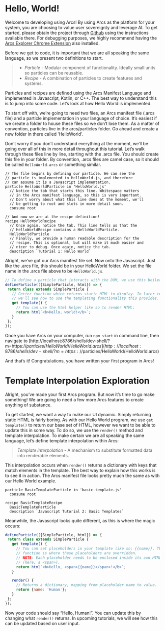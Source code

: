 # Hello, World!

Welcome to developing using Arcs! By using Arcs as the platform for your system, you are choosing to value user sovereignty and leverage AI.  To get started, please obtain the project through [Github](https://github.com/PolymerLabs/arcs) using the instructions available there. For debugging purposes, we highly recommend having the [Arcs Explorer Chrome Extension](https://github.com/PolymerLabs/arcs/tree/master/devtools) also installed.

Before we get to code, it is important that we are all speaking the same language, so we present two definitions to start.

>- *Particle* - Modular component of functionality. Ideally small units so particles can be reusable. 
>- *Recipe* - A combination of particles to create features and systems.

Particles and recipes are defined using the Arcs Manifest Language and implemented in Javascript, Kotlin, or C++.  The best way to understand this is to jump into some code. Let’s look at how Hello World is implemented.

To start off with, we’re going to need two files, an Arcs manifest file (.arcs file) and a particle implementation in your language of choice. It’s easiest if we create a folder to house these files so we don’t lose them. As a matter of convention, particles live in the arcs/particles folder. Go ahead and create a new folder in there called ‘HelloWorld’.

Don’t worry if you don’t understand everything at the moment, we’ll be going over all of this in more detail throughout this tutorial. Let’s walk through these files line by line, starting with the .arcs file. You should create this file in your folder. By convention, .arcs files are camel case, so it should be called `HelloWorld.arcs` or something similar.
```
// The file begins by defining our particle. We can see the
// particle is implemented in HelloWorld.js, and therefore
// can assume it is a Javascript implementation.
particle HelloWorldParticle in 'HelloWorld.js'
  // Notice the tab that starts this line. Whitespace matters
  // in the Arcs manifest language, so this is very important.
  // Don't worry about what this line does at the moment, we'll
  // be getting to root and slots in more detail soon.
  consume root

// And now we are at the recipe definition!
recipe HelloWorldRecipe
  // Once again, notice the tab. This line tells us that the
  // HelloWorldRecipe contains a HelloWorldParticle.
  HelloWorldParticle
  // Finally, we provide a human readable description for the
  // recipe. This is optional, but will make it much easier and
  // nicer to debug. Once again, notice the tab.
  description `Tutorial 1: Hello World`
```

Alright, we’ve got our Arcs manifest file set. Now onto the Javascript. Just like the .arcs file, this should be in your HelloWorld folder. We set the file name in the .arcs file above to be `HelloWorld.js`.

```javascript
// To define a particle that interacts with the DOM, we use this boilerplate.
defineParticle(({SimpleParticle, html}) => {
 return class extends SimpleParticle {
   // Getter function which returns static HTML to display. In later tutorials 
   // we'll see how to use the templating functionality this provides.
   get template() {
     // You can use the html helper like so to render HTML:
     return html`<b>Hello, world!</b>`;
   }
 };
});
```

Once you have Arcs on your computer, run `npm start` in command line, then navigate to [http://localhost:8786/shells/dev-shell/?m=https://$particles/HelloWorld/HelloWorld.arcs](http://localhost:8786/shells/dev-shell/?m=https://$particles/HelloWorld/HelloWorld.arcs)

And that’s it! Congratulations, you have written your first program in Arcs!

# Template Interpolation Exploration

Alright, you’ve made your first Arcs program. But now it’s time to go make something! We are going to need a few more Arcs features to create anything of substance.

To get started, we want a way to make our UI dynamic. Simply returning static HTML is fairly boring. As with our Hello World program, we use `get template()` to return our base set of HTML, however we want to be able to update this in some way. To do so, we use the `render()` method and template interpolation. To make certain we are all speaking the same language, let’s define template interpolation within Arcs:

> *Template Interpolation* - A mechanism to substitute formatted data into renderable elements.

This interpolation occurs when `render()` returns a dictionary with keys that match elements in the template. The best way to explain how this works is to see it in action. The Arcs manifest file looks pretty much the same as with our Hello World example.

```
particle BasicTemplateParticle in 'basic-template.js'
  consume root

recipe BasicTemplateRecipe
  BasicTemplateParticle
  description `Javascript Tutorial 2: Basic Templates`
```

Meanwhile, the Javascript looks quite different, as this is where the magic occurs:
```javascript
defineParticle(({SimpleParticle, html}) => {  
 return class extends SimpleParticle {
   get template() {
     // You can set placeholders in your template like so: {{name}}. The render
     // function is where these placeholders are overridden.
     // NOTE: Each placeholder needs to be enclosed inside its own HTML element
     // (here, a <span>).
     return html`<b>Hello, <span>{{name}}</span>!</b>`;
   }

   render() {
     // Returns a dictionary, mapping from placeholder name to value.
     return {name: 'Human'};
   }
 };
});
```

Now your code should say “Hello, Human!”. You can update this by changing what `render()` returns. In upcoming tutorials, we will see how this can be updated based on user input.
